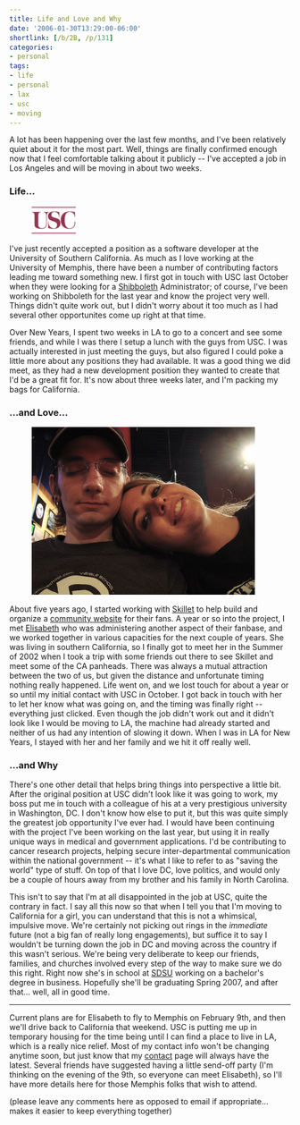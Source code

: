 ```yaml
---
title: Life and Love and Why
date: '2006-01-30T13:29:00-06:00'
shortlink: [/b/2B, /p/131]
categories:
- personal
tags:
- life
- personal
- lax
- usc
- moving
---
```

A lot has been happening over the last few months, and I've been relatively quiet about it for the most part.  Well,
things are finally confirmed enough now that I feel comfortable talking about it publicly -- I've accepted a job in Los
Angeles and will be moving in about two weeks.

### Life... ###

<aside class="alignright"><figure>
  <a href="http://www.usc.edu"><img src="usc.png" alt="USC logo" ></a>
</figure></aside>

I've just recently accepted a position as a software developer at the University of Southern California.  As much as I
love working at the University of Memphis, there have been a number of contributing factors leading me toward something
new.  I first got in touch with USC last October when they were looking for a [Shibboleth][] Administrator; of course,
I've been working on Shibboleth for the last year and know the project very well.  Things didn't quite work out, but I
didn't worry about it too much as I had several other opportunites come up right at that time.

Over New Years, I spent two weeks in LA to go to a concert and see some friends, and while I was there I setup a lunch
with the guys from USC.  I was actually interested in just meeting the guys, but also figured I could poke a little more
about any positions they had available.  It was a good thing we did meet, as they had a new development position they
wanted to create that I'd be a great fit for.  It's now about three weeks later, and I'm packing my bags for California.

[shibboleth]: http://shibboleth.internet2.edu/


### ...and Love... ###

<aside class="alignleft outset"><figure>
  <a href="http://www.flickr.com/photos/wnorris/tags/elisabeth/">
    <img src="will-and-elisabeth.jpg" alt="Elisabeth leaning her head on Will's shoulder" width="400">
  </a>
</figure></aside>

About five years ago, I started working with [Skillet][] to help build and organize a [community website][] for their
fans.  A year or so into the project, I met [Elisabeth][] who was administering another aspect of their fanbase, and we
worked together in various capacities for the next couple of years.  She was living in southern California, so I finally
got to meet her in the Summer of 2002 when I took a trip with some friends out there to see Skillet and meet some of the
CA panheads.  There was always a mutual attraction between the two of us, but given the distance and unfortunate timing
nothing really happened.  Life went on, and we lost touch for about a year or so until my initial contact with USC in
October.  I got back in touch with her to let her know what was going on, and the timing was finally right -- everything
just clicked.  Even though the job didn't work out and it didn't look like I would be moving to LA, the machine had
already started and neither of us had any intention of slowing it down.  When I was in LA for New Years, I stayed with
her and her family and we hit it off really well.

[elisabeth]: http://www.flickr.com/photos/wnorris/tags/elisabeth/
[skillet]: http://en.wikipedia.org/wiki/Skillet_(band)
[community website]: http://www.panheads.org/


### ...and Why ###

There's one other detail that helps bring things into perspective a little bit.  After the original position at USC
didn't look like it was going to work, my boss put me in touch with a colleague of his at a very prestigious university
in Washington, DC.  I don't know how else to put it, but this was quite simply the greatest job opportunity I've ever
had.  I would have been continuing with the project I've been working on the last year, but using it in really unique
ways in medical and government applications.  I'd be contributing to cancer research projects, helping secure
inter-departmental communication within the national government -- it's what I like to refer to as "saving the world"
type of stuff.  On top of that I love DC, love politics, and would only be a couple of hours away from my brother and
his family in North Carolina.

This isn't to say that I'm at all disappointed in the job at USC, quite the contrary in fact.  I say all this now so
that when I tell you that I'm moving to California for a girl, you can understand that this is not a whimsical,
impulsive move.  We're certainly not picking out rings in the *immediate* future (not a big fan of really long
engagements), but suffice it to say I wouldn't be turning down the job in DC and moving across the country if this
wasn't serious.  We're being very deliberate to keep our friends, families, and churches involved every step of the way
to make sure we do this right.  Right now she's in school at [SDSU][] working on a bachelor's degree in business.
Hopefully she'll be graduating Spring 2007, and after that... well, all in good time.

[sdsu]: http://www.sdsu.edu/


-----

Current plans are for Elisabeth to fly to Memphis on February 9th, and then we'll drive back to California that weekend.
USC is putting me up in temporary housing for the time being until I can find a place to live in LA, which is a really
nice relief. Most of my contact info won't be changing anytime soon, but just know that my [contact][] page will always
have the latest.  Several friends have suggested having a little send-off party (I'm thinking on the evening of the 9th,
so everyone can meet Elisabeth), so I'll have more details here for those Memphis folks that wish to attend.

[contact]: /contact/

(please leave any comments here as opposed to email if appropriate... makes it easier to keep everything together)
